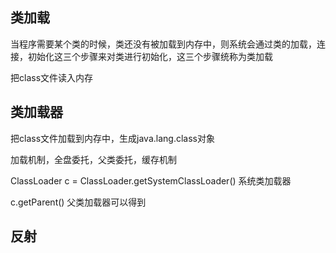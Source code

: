 ## 类加载
当程序需要某个类的时候，类还没有被加载到内存中，则系统会通过类的加载，连接，初始化这三个步骤来对类进行初始化，这三个步骤统称为类加载

把class文件读入内存

## 类加载器
把class文件加载到内存中，生成java.lang.class对象

加载机制，全盘委托，父类委托，缓存机制

ClassLoader c = ClassLoader.getSystemClassLoader() 系统类加载器

c.getParent() 父类加载器可以得到

## 反射
